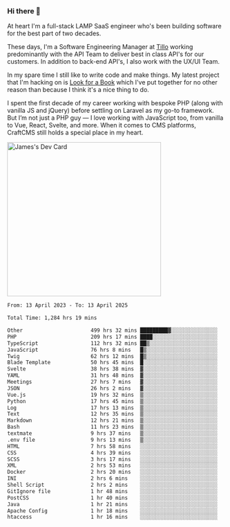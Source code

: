 ### Hi there 👋

<!--
**JamesNock/JamesNock** is a ✨ _special_ ✨ repository because its `README.md` (this file) appears on your GitHub profile.

Here are some ideas to get you started:

- 🔭 I’m currently working on ...
- 🌱 I’m currently learning ...
- 👯 I’m looking to collaborate on ...
- 🤔 I’m looking for help with ...
- 💬 Ask me about ...
- 📫 How to reach me: ...
- 😄 Pronouns: ...
- ⚡ Fun fact: ...
-->
At heart I'm a full-stack LAMP SaaS engineer who's been building software for the best part of two decades.

These days, I'm a Software Engineering Manager at [Tillo](https://www.tillo.io/) working predominantly with the API Team to deliver best in class API's for our customers. In addition to back-end API's, I also work with the UX/UI Team.

In my spare time I still like to write code and make things. My latest project that I'm hacking on is [Look for a Book](https://www.lookforabook.co.uk/) which I've put together for no other reason than because I think it's a nice thing to do.

I spent the first decade of my career working with bespoke PHP (along with vanilla JS and jQuery) before settling on Laravel as my go-to framework. But I’m not just a PHP guy — I love working with JavaScript too, from vanilla to Vue, React, Svelte, and more. When it comes to CMS platforms, CraftCMS still holds a special place in my heart.

<a href="https://app.daily.dev/h2onock"><img src="https://api.daily.dev/devcards/v2/XQraFlxE3JPWOlcSuOB2K.png?type=default&r=18u" width="356" alt="James's Dev Card"/></a>

<!--START_SECTION:waka-->

```txt
From: 13 April 2023 - To: 13 April 2025

Total Time: 1,284 hrs 19 mins

Other                      499 hrs 32 mins █████████▓░░░░░░░░░░░░░░░   38.90 %
PHP                        209 hrs 17 mins ████░░░░░░░░░░░░░░░░░░░░░   16.30 %
TypeScript                 112 hrs 32 mins ██▒░░░░░░░░░░░░░░░░░░░░░░   08.76 %
JavaScript                 76 hrs 8 mins   █▒░░░░░░░░░░░░░░░░░░░░░░░   05.93 %
Twig                       62 hrs 12 mins  █▒░░░░░░░░░░░░░░░░░░░░░░░   04.84 %
Blade Template             50 hrs 45 mins  █░░░░░░░░░░░░░░░░░░░░░░░░   03.95 %
Svelte                     38 hrs 38 mins  ▓░░░░░░░░░░░░░░░░░░░░░░░░   03.01 %
YAML                       31 hrs 48 mins  ▓░░░░░░░░░░░░░░░░░░░░░░░░   02.48 %
Meetings                   27 hrs 7 mins   ▓░░░░░░░░░░░░░░░░░░░░░░░░   02.11 %
JSON                       26 hrs 2 mins   ▓░░░░░░░░░░░░░░░░░░░░░░░░   02.03 %
Vue.js                     19 hrs 32 mins  ▒░░░░░░░░░░░░░░░░░░░░░░░░   01.52 %
Python                     17 hrs 45 mins  ▒░░░░░░░░░░░░░░░░░░░░░░░░   01.38 %
Log                        17 hrs 13 mins  ▒░░░░░░░░░░░░░░░░░░░░░░░░   01.34 %
Text                       12 hrs 35 mins  ▒░░░░░░░░░░░░░░░░░░░░░░░░   00.98 %
Markdown                   12 hrs 21 mins  ▒░░░░░░░░░░░░░░░░░░░░░░░░   00.96 %
Bash                       11 hrs 23 mins  ▒░░░░░░░░░░░░░░░░░░░░░░░░   00.89 %
textmate                   9 hrs 37 mins   ▒░░░░░░░░░░░░░░░░░░░░░░░░   00.75 %
.env file                  9 hrs 13 mins   ▒░░░░░░░░░░░░░░░░░░░░░░░░   00.72 %
HTML                       7 hrs 58 mins   ░░░░░░░░░░░░░░░░░░░░░░░░░   00.62 %
CSS                        4 hrs 39 mins   ░░░░░░░░░░░░░░░░░░░░░░░░░   00.36 %
SCSS                       3 hrs 17 mins   ░░░░░░░░░░░░░░░░░░░░░░░░░   00.26 %
XML                        2 hrs 53 mins   ░░░░░░░░░░░░░░░░░░░░░░░░░   00.22 %
Docker                     2 hrs 20 mins   ░░░░░░░░░░░░░░░░░░░░░░░░░   00.18 %
INI                        2 hrs 6 mins    ░░░░░░░░░░░░░░░░░░░░░░░░░   00.16 %
Shell Script               2 hrs 2 mins    ░░░░░░░░░░░░░░░░░░░░░░░░░   00.16 %
GitIgnore file             1 hr 48 mins    ░░░░░░░░░░░░░░░░░░░░░░░░░   00.14 %
PostCSS                    1 hr 40 mins    ░░░░░░░░░░░░░░░░░░░░░░░░░   00.13 %
Java                       1 hr 21 mins    ░░░░░░░░░░░░░░░░░░░░░░░░░   00.11 %
Apache Config              1 hr 18 mins    ░░░░░░░░░░░░░░░░░░░░░░░░░   00.10 %
htaccess                   1 hr 16 mins    ░░░░░░░░░░░░░░░░░░░░░░░░░   00.10 %
```

<!--END_SECTION:waka-->

